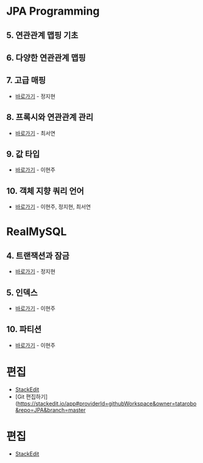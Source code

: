 # JPA Programming

## 5. 연관관계 맵핑 기초

## 6. 다양한 연관관계 맵핑

## 7. 고급 매핑
* [바로가기](https://github.com/tatarobo/JPA/blob/master/JPA/7.advancedMapping.md) - 정지현

## 8. 프록시와 연관관계 관리
* [바로가기](https://github.com/tatarobo/JPA/blob/master/JPA/8.proxy.md) - 최서연

## 9. 값 타입
* [바로가기](https://github.com/tatarobo/JPA/blob/master/JPA/9.valueType.md) - 이현주

## 10. 객체 지향 쿼리 언어
* [바로가기](https://github.com/tatarobo/JPA/blob/master/JPA/10.OQL.md) - 이현주, 정지현, 최서연

# RealMySQL

## 4. 트랜잭션과 잠금
* [바로가기](https://github.com/tatarobo/Study/blob/master/RealMysql/4.%20트랜잭션과%20잠금.md) - 정지현

## 5. 인덱스
* [바로가기](https://github.com/tatarobo/Study/blob/master/RealMysql/5.%20인덱스.md) - 이현주

## 10. 파티션
* [바로가기](https://github.com/tatarobo/Study/blob/master/RealMysql/10.%20파티션.md) - 이현주

# 편집
* [StackEdit](http://stackedit.io)
* [Git 편집하기](https://stackedit.io/app#providerId=githubWorkspace&owner=tatarobo&repo=JPA&branch=master

# 편집
* [StackEdit](http://stackedit.io)
<!--stackedit_data:
eyJoaXN0b3J5IjpbLTEzMjIzOTA3NTAsLTM2NTQxNzgyNCwtNj
U3NjM3NTE2XX0=
-->
